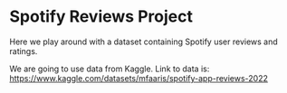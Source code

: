 # Spotify Reviews Project
Here we play around with a dataset containing Spotify user reviews and ratings.

We are going to use data from Kaggle. Link to data is: https://www.kaggle.com/datasets/mfaaris/spotify-app-reviews-2022
